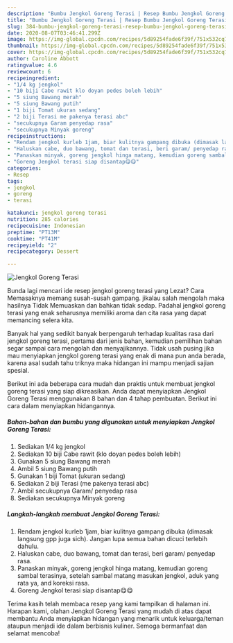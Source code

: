 ```yaml
---
description: "Bumbu Jengkol Goreng Terasi | Resep Bumbu Jengkol Goreng Terasi Yang Sempurna"
title: "Bumbu Jengkol Goreng Terasi | Resep Bumbu Jengkol Goreng Terasi Yang Sempurna"
slug: 384-bumbu-jengkol-goreng-terasi-resep-bumbu-jengkol-goreng-terasi-yang-sempurna
date: 2020-08-07T03:46:41.299Z
image: https://img-global.cpcdn.com/recipes/5d89254fade6f39f/751x532cq70/jengkol-goreng-terasi-foto-resep-utama.jpg
thumbnail: https://img-global.cpcdn.com/recipes/5d89254fade6f39f/751x532cq70/jengkol-goreng-terasi-foto-resep-utama.jpg
cover: https://img-global.cpcdn.com/recipes/5d89254fade6f39f/751x532cq70/jengkol-goreng-terasi-foto-resep-utama.jpg
author: Caroline Abbott
ratingvalue: 4.6
reviewcount: 6
recipeingredient:
- "1/4 kg jengkol"
- "10 biji Cabe rawit klo doyan pedes boleh lebih"
- "5 siung Bawang merah"
- "5 siung Bawang putih"
- "1 biji Tomat ukuran sedang"
- "2 biji Terasi me pakenya terasi abc"
- "secukupnya Garam penyedap rasa"
- "secukupnya Minyak goreng"
recipeinstructions:
- "Rendam jengkol kurleb 1jam, biar kulitnya gampang dibuka (dimasak langsung gpp juga sich). Jangan lupa semua bahan dicuci terlebih dahulu."
- "Haluskan cabe, duo bawang, tomat dan terasi, beri garam/ penyedap rasa."
- "Panaskan minyak, goreng jengkol hinga matang, kemudian goreng sambal terasinya, setelah sambal matang masukan jengkol, aduk yang rata ya, and koreksi rasa."
- "Goreng Jengkol terasi siap disantap😋😋"
categories:
- Resep
tags:
- jengkol
- goreng
- terasi

katakunci: jengkol goreng terasi 
nutrition: 285 calories
recipecuisine: Indonesian
preptime: "PT13M"
cooktime: "PT41M"
recipeyield: "2"
recipecategory: Dessert

---
```



![Jengkol Goreng Terasi](https://img-global.cpcdn.com/recipes/5d89254fade6f39f/751x532cq70/jengkol-goreng-terasi-foto-resep-utama.jpg)

Bunda lagi mencari ide resep jengkol goreng terasi yang Lezat? Cara Memasaknya memang susah-susah gampang. jikalau salah mengolah maka hasilnya Tidak Memuaskan dan bahkan tidak sedap. Padahal jengkol goreng terasi yang enak seharusnya memiliki aroma dan cita rasa yang dapat memancing selera kita.



Banyak hal yang sedikit banyak berpengaruh terhadap kualitas rasa dari jengkol goreng terasi, pertama dari jenis bahan, kemudian pemilihan bahan segar sampai cara mengolah dan menyajikannya. Tidak usah pusing jika mau menyiapkan jengkol goreng terasi yang enak di mana pun anda berada, karena asal sudah tahu triknya maka hidangan ini mampu menjadi sajian spesial.


Berikut ini ada beberapa cara mudah dan praktis untuk membuat jengkol goreng terasi yang siap dikreasikan. Anda dapat menyiapkan Jengkol Goreng Terasi menggunakan 8 bahan dan 4 tahap pembuatan. Berikut ini cara dalam menyiapkan hidangannya.

<!--inarticleads1-->

##### Bahan-bahan dan bumbu yang digunakan untuk menyiapkan Jengkol Goreng Terasi:

1. Sediakan 1/4 kg jengkol
1. Sediakan 10 biji Cabe rawit (klo doyan pedes boleh lebih)
1. Gunakan 5 siung Bawang merah
1. Ambil 5 siung Bawang putih
1. Gunakan 1 biji Tomat (ukuran sedang)
1. Sediakan 2 biji Terasi (me pakenya terasi abc)
1. Ambil secukupnya Garam/ penyedap rasa
1. Sediakan secukupnya Minyak goreng




<!--inarticleads2-->

##### Langkah-langkah membuat Jengkol Goreng Terasi:

1. Rendam jengkol kurleb 1jam, biar kulitnya gampang dibuka (dimasak langsung gpp juga sich). Jangan lupa semua bahan dicuci terlebih dahulu.
1. Haluskan cabe, duo bawang, tomat dan terasi, beri garam/ penyedap rasa.
1. Panaskan minyak, goreng jengkol hinga matang, kemudian goreng sambal terasinya, setelah sambal matang masukan jengkol, aduk yang rata ya, and koreksi rasa.
1. Goreng Jengkol terasi siap disantap😋😋




Terima kasih telah membaca resep yang kami tampilkan di halaman ini. Harapan kami, olahan Jengkol Goreng Terasi yang mudah di atas dapat membantu Anda menyiapkan hidangan yang menarik untuk keluarga/teman ataupun menjadi ide dalam berbisnis kuliner. Semoga bermanfaat dan selamat mencoba!

